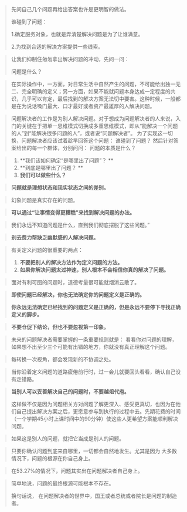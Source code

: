 > 先问自己几个问题再给出答案也许是更明智的做法。
>
> 谁碰到了问题：
>
> 1.确定服务对象，也就是弄清楚解决问题是为了让谁满意。
>
> 2.为找到合适的解决方案提供一些线索。



> 让我们抑制住匆匆拿出解决问题的冲动，先问一问：
>
> 问题是什么？

>在实际操作中，一方面，对日常生活中自然产生的问题，不可能给出独一无二、完全明确的定义；另一方面，如果不能就问题本身达成一定程度的共识，几乎可以肯定，最后找到的解决方案无法切中要害。这种时候，一般都是在为说话嗓门最大、口才最好或者资产最雄厚的人解决问题。

>问题解决者的工作是为别人解决问题。对于想成为问题解决者的人来说，入门的关键在于把单一思维模式切换成多重思维模式，即从“能解决一个问题的人”到“能解决很多问题的人”，或者说“问题解决者”。 为了实现这一切换，问题解决者应该试着趁早回答这个问题： 谁碰到了问题？ 然后针对答案给出的每一个群体，分别问问： 问题的本质是什么？



> 1. **我们该如何确定“是哪里出了问题”？ **
> 2. **到底是哪里出了问题？ **
> 3. **我们可以做些什么？**



>**问题就是理想状态和现实状态之间的差别。**

>幻象问题是真实存在的问题。

>**可以通过“让事情变得更糟糕”来找到解决问题的办法。**

> 我们永远不知道问题是什么，直到我们彻底摆脱了这些问题。”

>**别去费力帮缺乏幽默感的人解决问题。**



> 有关定义问题的很重要的两点：
>
> 1. **不要把别人的解决方法作为定义问题的方法。**
> 2. **如果你解决问题太过神速，别人根本不会相信你真的解决了问题。**



> 面对有利可图的问题时，道德考量很可能就烟消云散了。



> **即使问题已经解决，你也无法确定你的问题定义是正确的。**
>
> **你永远无法确定已经找到的问题定义是正确的，但是永远不要停下寻找正确定义的脚步。**



> **不要仓促下结论，但也不要忽视第一印象。**

>未来的问题解决者需要掌握的一条重要规则就是： 看看你对问题的理解，如果想不出至少三个可能有出错的地方，你就没有真正理解这个问题。

>每转换一次视角，都会发现新的不协调之处。

>当你沿着定义问题的道路疲倦前行时，过一会儿就要回头看看，确认自己没有走错路。

> **当别人可以妥善解决自己的问题时，不要越俎代庖。**
>
> 这样做不仅是因为问题相关方对问题了解更深入、感受更真切，也因为在他们自己提出解决方案之后，更愿意参与到执行的过程中去。先期花费的时间（一个学期45小时上课时间中的90分钟）使这些人更希望方案能顺利解决问题。

> 如果这是别人的问题，就把它当成是别人的问题。

> 只要你确认问题到底来自哪里，一切都会自然地发生。尤其是因为 大多数情况下，问题的根源在你自己身上。

> 在53.27%的情况下，问题其实出在问题解决者自己身上。

>简单地说，问题的最终根源可能根本不存在。
>
>换句话说， 在问题解决者的世界中，国王或者总统或者院长是问题的制造者。

